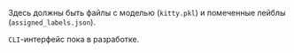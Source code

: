 Здесь должны быть файлы с моделью (`kitty.pkl`) и помеченные лейблы (`assigned_labels.json`). 

`CLI`-интерфейс пока в разработке.